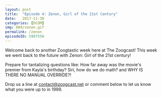 ```yaml
---
layout: post
title:  "Episode 4: Zenon, Girl of the 21st Century"
date:   2017-11-30
categories: [DCOM]
img: 004/zenon.gif
permalink: /zenon
episodeID: 5997558
---
```

Welcome back to another Zoogtastic week here at The Zoogcast! This week we went back to the future with Zenon: Girl of the 21st century!

Prepare for tantalizing questions like: How far away was the movie's premier from Kayla's birthday? Siri, how do we do math? and WHY IS THERE NO MANUAL OVERRIDE?!

Drop us a line at contact@zoogcast.net or comment below to let us know what you were up to in 1999.
